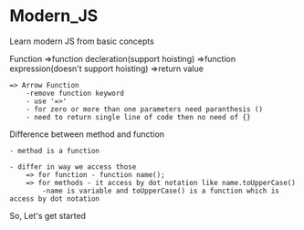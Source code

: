 # Modern_JS
Learn modern JS from basic concepts 

   Function
    =>function decleration(support hoisting)
    =>function expression(doesn't support hoisting)
    =>return value

    => Arrow Function
        -remove function keyword
        - use '=>'
        - for zero or more than one parameters need paranthesis ()
        - need to return single line of code then no need of {}

Difference between method and function

    - method is a function

    - differ in way we access those 
        => for function - function name();
        => for methods - it access by dot notation like name.toUpperCase()
            -name is variable and toUpperCase() is a function which is access by dot notation
            
So, Let's get started
